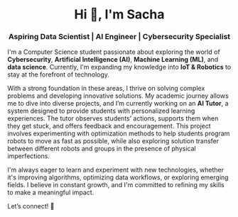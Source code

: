 <h1 align="center">Hi 👋, I'm Sacha</h1>
<h3 align="center">Aspiring Data Scientist | AI Engineer | Cybersecurity Specialist</h3>

I'm a Computer Science student passionate about exploring the world of **Cybersecurity**, **Artificial Intelligence (AI)**, **Machine Learning (ML)**, and **data science**. Currently, I'm expanding my knowledge into **IoT & Robotics** to stay at the forefront of technology.

With a strong foundation in these areas, I thrive on solving complex problems and developing innovative solutions. My academic journey allows me to dive into diverse projects, and I’m currently working on an **AI Tutor**, a system designed to provide students with personalized learning experiences. The tutor observes students’ actions, supports them when they get stuck, and offers feedback and encouragement. This project involves experimenting with optimization methods to help students program robots to move as fast as possible, while also exploring solution transfer between different robots and groups in the presence of physical imperfections.

I'm always eager to learn and experiment with new technologies, whether it's improving algorithms, optimizing data workflows, or exploring emerging fields. I believe in constant growth, and I'm committed to refining my skills to make a meaningful impact.

Let’s connect! 🤝
